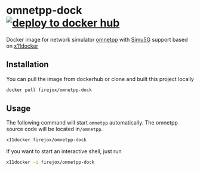 # omnetpp-dock [![deploy to docker hub](https://github.com/firejox/omnetpp-dock/actions/workflows/deploy.yaml/badge.svg)](https://github.com/firejox/omnetpp-dock/actions/workflows/deploy.yaml)

Docker image for network simulator [omnetpp](https://github.com/omnetpp/omnetpp) with [Simu5G](https://github.com/Unipisa/Simu5G) support based on [x11docker](https://github.com/mviereck/x11docker)

## Installation

You can pull the image from dockerhub or clone and built this project locally

```sh
docker pull firejox/omnetpp-dock
```

## Usage

The following command will start `omnetpp` automatically. The omnetpp source code will be located in`/omnetpp`.

```sh
x11docker firejox/omnetpp-dock
```

If you want to start an interactive shell, just run

```sh
x11docker -i firejox/omnetpp-dock
```
